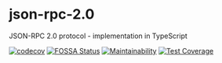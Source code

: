 # json-rpc-2.0

JSON-RPC 2.0 protocol - implementation in TypeScript

[![codecov](https://codecov.io/gh/westtrade/json-rpc-2.0/branch/master/graph/badge.svg)](https://codecov.io/gh/westtrade/json-rpc-2.0)
[![FOSSA Status](https://app.fossa.io/api/projects/git%2Bgithub.com%2Fwesttrade%2Fjson-rpc-2.0.svg?type=shield)](https://app.fossa.io/projects/git%2Bgithub.com%2Fwesttrade%2Fjson-rpc-2.0?ref=badge_shield)
[![Maintainability](https://api.codeclimate.com/v1/badges/606d26b768f8c92407f3/maintainability)](https://codeclimate.com/github/westtrade/json-rpc-2.0/maintainability)
[![Test Coverage](https://api.codeclimate.com/v1/badges/606d26b768f8c92407f3/test_coverage)](https://codeclimate.com/github/westtrade/json-rpc-2.0/test_coverage)
